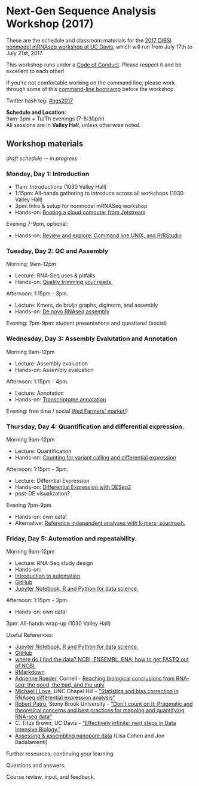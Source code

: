 # Next-Gen Sequence Analysis Workshop (2017)

These are the schedule and classroom materials for the
[2017 DIBSI nonmodel mRNAseq workshop at UC Davis](http://ivory.idyll.org/dibsi/DIBSI-RNASEQ.html),
which will run from July 17th to July 21st, 2017.

This workshop runs under a [Code of Conduct](code-of-conduct.html). Please
respect it and be excellent to each other!

If you're not comfortable working on the command line, please work through some of this [command-line bootcamp](http://rik.smith-unna.com/command_line_bootcamp/) before the workshop.

Twitter hash tag: [#ngs2017](https://twitter.com/search?f=tweets&q=%23ngs2017&src=typd)

**Schedule and Location**:  
 9am-3pm + Tu/Th evenings (7-8:30pm)  
All sessions are in **Valley Hall**, unless otherwise noted.

## Workshop materials
*draft schedule -- in progress*

### Monday, Day 1: Introduction

* 11am: Introductions  (1030 Valley Hall)
* 1:15pm: All-hands gathering to introduce across all workshops  (1030 Valley Hall)
* 3pm: Intro & setup for nonmodel mRNASeq workshop
 * Hands-on: [Booting a cloud computer from Jetstream](jetstream/boot.html)

Evening 7-9pm, optional:  

* Hands-on: [Review and explore: Command line UNIX, and R/RStudio](command-line-and-rstudio.html)


### Tuesday, Day 2: QC and Assembly

Morning: 9am-12pm

* Lecture:  RNA-Seq uses & pitfalls
* Hands-on: [Quality trimming your reads.](quality-trimming.html)

Afternoon: 1:15pm - 3pm.  

* Lecture: Kmers, de bruijn graphs, diginorm, and assembly
* Hands-on:  [De novo RNAseq assembly](assembly-trinity.html)  

Evening: 7pm-9pm: student presentations and questions! (social)

### Wednesday, Day 3: Assembly Evalutation and Annotation

Morning 9am-12pm
 
* Lecture: Assembly evaluation
* Hands-on:  Assembly evaluation

Afternoon: 1:15pm - 4pm.  

* Lecture: Annotation
 * Hands-on: [Transcriptome annotation](dammit_annotation.html) 


Evening: free time / social [Wed Farmers' market!](http://www.davisfarmersmarket.org/))

### Thursday, Day 4: Quantification and differential expression.

Morning 9am-12pm
 
* Lecture: Quantification
*  Hands-on: [Counting for variant calling and differential expression](counting.html)

Afternoon: 1:15pm - 3pm.  

* Lecture: Differntial Expression 
* Hands-on: [Differential Expression with DESeq2](deseq2-asthma.html) 
 * post-DE visualization?
 
Evening 7pm-9pm

* Hands-on: own data!
* Alternative: [Reference independent analyses with k-mers; sourmash.](kmers-and-sourmash.html)


### Friday, Day 5:  Automation and repeatability.

Morning 9am-12pm  

* Lecture: RNA-Seq study design 
*  Hands-on: 
 *  [Introduction to automation](introduction-to-automation.html)
 *  [GitHub](github.html)
 * [Jupyter Notebook, R and Python for data science.](jupyter-notebook-demo/Jupyter-Notebook-Notes.html)

Afternoon: 1:15pm - 3pm.  

* Hands-on: own data!

3pm: All-hands wrap-up (1030 Valley Hall)

Useful References:  

* [Jupyter Notebook, R and Python for data science.](jupyter-notebook-demo/Jupyter-Notebook-Notes.html)
* [GitHub](github.html)
* [where do I find the data? NCBI, ENSEMBL, ENA; how to get FASTQ out of NCBI.](database_resources.html)
* [RMarkdown](rmarkdown_rnaseq.html)
*  [Adrienne Roeder](http://roeder.wicmb.cornell.edu/), Cornell - [Reaching biological conclusions from RNA-seq: the good, the bad, and the ugly](https://osf.io/qz3m6/)
*  [Michael I Love](https://mikelove.github.io/), UNC Chapel Hill - ["Statistics and bias correction in RNAseq differential expression analysis"](https://osf.io/gbjhn/)
*  [Robert Patro](http://www.robpatro.com/redesign/), Stony Brook University - ["Don't count on it: Pragmatic and theoretical concerns and best practices for mapping and quantifying RNA-seq data"](https://osf.io/bv85u/)
*  C. Titus Brown, UC Davis - ["Effectively infinite: next steps in Data Intensive Biology."](https://osf.io/pbmeh/)
* [Assessing & assembling nanopore data](analyzing_nanopore_data.html) (Lisa Cohen and Jon Badalamenti)


Further resources; continuing your learning.

Questions and answers.

Course review, input, and feedback.
